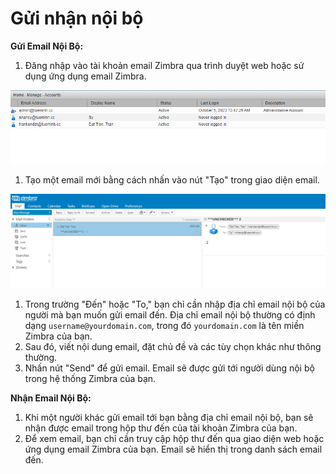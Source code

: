 # Gửi nhận nội bộ

**Gửi Email Nội Bộ:**

1. Đăng nhập vào tài khoản email Zimbra qua trình duyệt web hoặc sử dụng ứng dụng email Zimbra.

![Untitled](Gu%CC%9B%CC%89i%20nha%CC%A3%CC%82n%20no%CC%A3%CC%82i%20bo%CC%A3%CC%82%207bb231172a1343ea9d37f624e6da606d/Untitled.png)

1. Tạo một email mới bằng cách nhấn vào nút "Tạo" trong giao diện email.

![Untitled](Gu%CC%9B%CC%89i%20nha%CC%A3%CC%82n%20no%CC%A3%CC%82i%20bo%CC%A3%CC%82%207bb231172a1343ea9d37f624e6da606d/Untitled%201.png)

1. Trong trường "Đến" hoặc "To," bạn chỉ cần nhập địa chỉ email nội bộ của người mà bạn muốn gửi email đến. Địa chỉ email nội bộ thường có định dạng `username@yourdomain.com`, trong đó `yourdomain.com` là tên miền Zimbra của bạn.
2. Sau đó, viết nội dung email, đặt chủ đề và các tùy chọn khác như thông thường.
3. Nhấn nút "Send" để gửi email. Email sẽ được gửi tới người dùng nội bộ trong hệ thống Zimbra của bạn.

**Nhận Email Nội Bộ:**

1. Khi một người khác gửi email tới bạn bằng địa chỉ email nội bộ, bạn sẽ nhận được email trong hộp thư đến của tài khoản Zimbra của bạn.
2. Để xem email, bạn chỉ cần truy cập hộp thư đến qua giao diện web hoặc ứng dụng email Zimbra của bạn. Email sẽ hiển thị trong danh sách email đến.